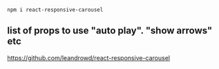 ```
npm i react-responsive-carousel
```
## list of props to use "auto play". "show arrows" etc
https://github.com/leandrowd/react-responsive-carousel